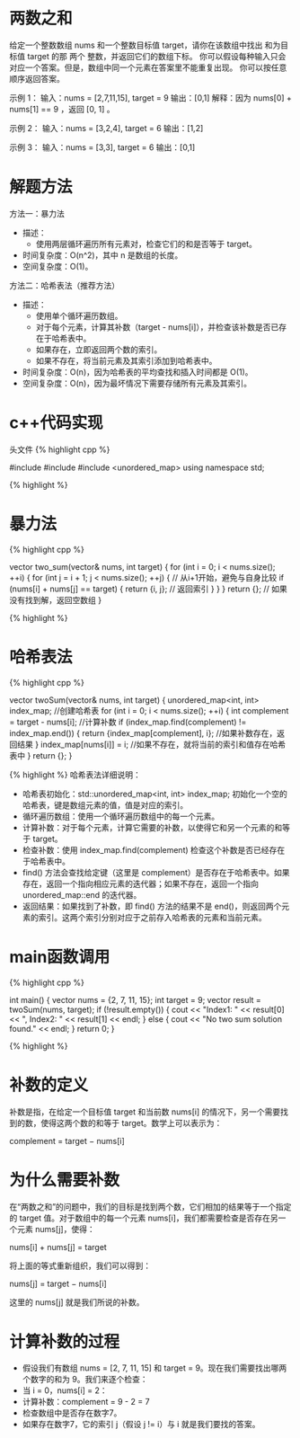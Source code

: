 # 两数之和
给定一个整数数组 nums 和一个整数目标值 target，请你在该数组中找出 和为目标值 target  的那 两个 整数，并返回它们的数组下标。
你可以假设每种输入只会对应一个答案。但是，数组中同一个元素在答案里不能重复出现。
你可以按任意顺序返回答案。

示例 1：
输入：nums = [2,7,11,15], target = 9
输出：[0,1]
解释：因为 nums[0] + nums[1] == 9 ，返回 [0, 1] 。

示例 2：
输入：nums = [3,2,4], target = 6
输出：[1,2]

示例 3：
输入：nums = [3,3], target = 6
输出：[0,1]

# 解题方法
方法一：暴力法
- 描述：
   - 使用两层循环遍历所有元素对，检查它们的和是否等于 target。
- 时间复杂度：O(n^2)，其中 n 是数组的长度。
- 空间复杂度：O(1)。
  
方法二：哈希表法（推荐方法）
- 描述：
   - 使用单个循环遍历数组。
   - 对于每个元素，计算其补数（target - nums[i]），并检查该补数是否已存在于哈希表中。
   - 如果存在，立即返回两个数的索引。
   - 如果不存在，将当前元素及其索引添加到哈希表中。
- 时间复杂度：O(n)，因为哈希表的平均查找和插入时间都是 O(1)。
- 空间复杂度：O(n)，因为最坏情况下需要存储所有元素及其索引。

# c++代码实现
头文件
{% highlight cpp %}

#include <iostream>
#include <vector>
#include <unordered_map>
using namespace std;

{% highlight %}
# 暴力法
{% highlight cpp %}

vector<int> two_sum(vector<int>& nums, int target) {
    for (int i = 0; i < nums.size(); ++i) {
        for (int j = i + 1; j < nums.size(); ++j) {  // 从i+1开始，避免与自身比较
            if (nums[i] + nums[j] == target) {
                return {i, j};  // 返回索引
            }
        }
    }
    return {};  // 如果没有找到解，返回空数组
}

{% highlight %}
# 哈希表法
{% highlight cpp %}

vector<int> twoSum(vector<int>& nums, int target) {
    unordered_map<int, int> index_map; //创建哈希表
    for (int i = 0; i < nums.size(); ++i) {
        int complement = target - nums[i]; //计算补数
        if (index_map.find(complement) != index_map.end()) {
            return {index_map[complement], i}; //如果补数存在，返回结果
        }
        index_map[nums[i]] = i; //如果不存在，就将当前的索引和值存在哈希表中
    }
    return {};
}

{% highlight %}
哈希表法详细说明：
  - 哈希表初始化：std::unordered_map<int, int> index_map; 初始化一个空的哈希表，键是数组元素的值，值是对应的索引。
  - 循环遍历数组：使用一个循环遍历数组中的每一个元素。
  - 计算补数：对于每个元素，计算它需要的补数，以使得它和另一个元素的和等于 target。
  - 检查补数：使用 index_map.find(complement) 检查这个补数是否已经存在于哈希表中。
  - find() 方法会查找给定键（这里是 complement）是否存在于哈希表中。如果存在，返回一个指向相应元素的迭代器；如果不存在，返回一个指向 unordered_map::end 的迭代器。
  - 返回结果：如果找到了补数，即 find() 方法的结果不是 end()，则返回两个元素的索引。这两个索引分别对应于之前存入哈希表的元素和当前元素。

# main函数调用
{% highlight cpp %}

int main() {
    vector<int> nums = {2, 7, 11, 15};
    int target = 9;
    vector<int> result = twoSum(nums, target);
    if (!result.empty()) {
        cout << "Index1: " << result[0] << ", Index2: " << result[1] << endl;
    } else {
        cout << "No two sum solution found." << endl;
    }
    return 0;
}

{% highlight %}
# 补数的定义
补数是指，在给定一个目标值 target 和当前数 nums[i] 的情况下，另一个需要找到的数，使得这两个数的和等于 target。数学上可以表示为：

complement = target − nums[i]

# 为什么需要补数
在“两数之和”的问题中，我们的目标是找到两个数，它们相加的结果等于一个指定的 target 值。对于数组中的每一个元素 nums[i]，我们都需要检查是否存在另一个元素 nums[j]，使得：

nums[i] + nums[j] = target

将上面的等式重新组织，我们可以得到：

nums[j] = target − nums[i]

这里的 nums[j] 就是我们所说的补数。

# 计算补数的过程
- 假设我们有数组 nums = [2, 7, 11, 15] 和 target = 9。现在我们需要找出哪两个数字的和为 9。我们来逐个检查：
- 当 i = 0，nums[i] = 2：
- 计算补数：complement = 9 - 2 = 7
- 检查数组中是否存在数字7。
- 如果存在数字7，它的索引 j（假设 j != i）与 i 就是我们要找的答案。
